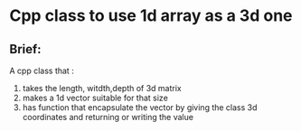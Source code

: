 # Cpp class to use 1d array as a 3d one

## Brief:
A cpp class that :

1. takes the length, witdth,depth of 3d matrix
2. makes a 1d vector suitable for that size
3. has function that encapsulate the vector by giving the class 3d coordinates and returning or writing the value
   